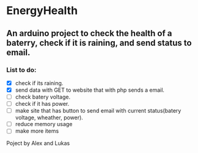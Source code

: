 # EnergyHealth
## An arduino project to check the health of a baterry, check if it is raining, and send status to email.

### List to do:<br />
- [x] check if its raining. <br />
- [x] send data with GET to website that with php sends a email. <br />
- [ ] check batery voltage. <br />
- [ ] check if it has power. <br />
- [ ] make site that has button to send email with current status(batery voltage, wheather, power).
- [ ] reduce memory usage 
- [ ] make more items

Poject by Alex and Lukas
